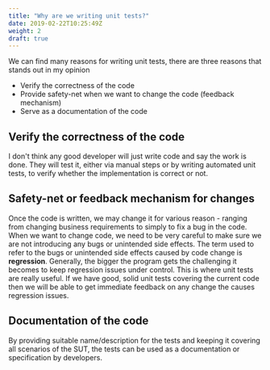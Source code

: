 ```yaml
---
title: "Why are we writing unit tests?"
date: 2019-02-22T10:25:49Z
weight: 2
draft: true
---
```


We can find many reasons for writing unit tests, there are three reasons that stands out in my opinion

* Verify the correctness of the code
* Provide safety-net when we want to change the code (feedback mechanism)
* Serve as a documentation of the code

## Verify the correctness of the code
I don't think any good developer will just write code and say the work is done. They will test it, either via manual steps or by writing automated unit tests, to verify whether the implementation is correct or not.

## Safety-net or feedback mechanism for changes
Once the code is written, we may change it for various reason - ranging from changing business requirements to simply to fix a bug in the code. When we want to change code, we need to be very careful to make sure we are not introducing any bugs or unintended side effects. The term used to refer to the bugs or unintended side effects caused by code change is **regression**. Generally, the bigger the program gets the challenging it becomes to keep regression issues under control.  This is where unit tests are really useful. If we have good, solid unit tests covering the current code then we will be able to get immediate feedback on any change the causes regression issues.

## Documentation of the code
By providing suitable name/description for the tests and keeping it covering all scenarios of the SUT, the tests can be used as a documentation or specification by developers.
